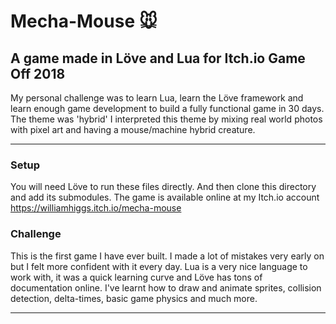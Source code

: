 # Mecha-Mouse :mouse:
## A game made in Löve and Lua for Itch.io Game Off 2018

My personal challenge was to learn Lua, learn the Löve framework and learn enough game development to build a fully functional game in 30 days.
The theme was 'hybrid' I interpreted this theme by mixing real world photos with pixel art and having a mouse/machine hybrid creature.
____
### Setup
You will need Löve to run these files directly. And then clone this directory and add its submodules.
The game is available online at my Itch.io account https://williamhiggs.itch.io/mecha-mouse
### Challenge
This is the first game I have ever built. I made a lot of mistakes very early on but I felt more confident with it every day.
Lua is a very nice language to work with, it was a quick learning curve and Löve has tons of documentation online.
I've learnt how to draw and animate sprites, collision detection, delta-times, basic game physics and much more.
____
